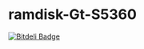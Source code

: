 ramdisk-Gt-S5360
================

[![Bitdeli Badge](https://d2weczhvl823v0.cloudfront.net/Whitexp/ramdisk-gt-s5360/trend.png)](https://bitdeli.com/free "Bitdeli Badge")

